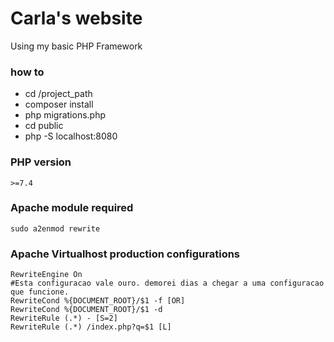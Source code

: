 # Carla's website

Using my basic PHP Framework

### how to
* cd /project_path
* composer install
* php migrations.php
* cd public
* php -S localhost:8080

### PHP version
    >=7.4

### Apache module required
    sudo a2enmod rewrite

### Apache Virtualhost production configurations
    RewriteEngine On
    #Esta configuracao vale ouro. demorei dias a chegar a uma configuracao que funcione.
    RewriteCond %{DOCUMENT_ROOT}/$1 -f [OR]
    RewriteCond %{DOCUMENT_ROOT}/$1 -d
    RewriteRule (.*) - [S=2]
    RewriteRule (.*) /index.php?q=$1 [L]

